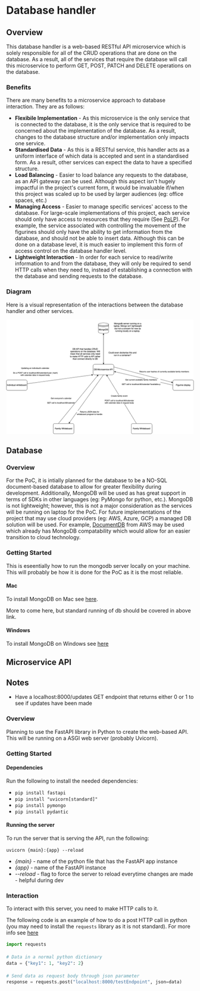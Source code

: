 # Database handler

## Overview

This database handler is a web-based RESTful API microservice which is solely responsible for all of the CRUD operations that are done on the database. As a result, all of the services that require the database will call this microservice to perform GET, POST, PATCH and DELETE operations on the database.

### Benefits

There are many benefits to a microservice approach to database interaction. They are as follows:

- **Flexibile Implementation** - As this microservice is the only service that is connected to the database, it is the only service that is required to be concerned about the implementation of the database. As a result, changes to the database structure and/or implementation only impacts one service.
- **Standardised Data** - As this is a RESTful service, this handler acts as a uniform interface of which data is accepted and sent in a standardised form. As a result, other services can expect the data to have a specified structure.
- **Load Balancing** - Easier to load balance any requests to the database, as an API gateway can be used. Although this aspect isn't hugely impactful in the project's current form, it would be invaluable if/when this project was scaled up to be used by larger audiences (eg: office spaces, etc.)
- **Managing Access** - Easier to manage specific services' access to the database. For large-scale implementations of this project, each service should only have access to resources that they require (See [PoLP](https://www.cyberark.com/what-is/least-privilege/)). For example, the service associated with controlling the movement of the figurines should only have the ability to get information from the database, and should not be able to insert data. Although this can be done on a database level, it is much easier to implement this form of access control on the database handler level.
- **Lightweight Interaction** - In order for each service to read/write information to and from the database, they will only be required to send HTTP calls when they need to, instead of establishing a connection with the database and sending requests to the database. 

### Diagram

Here is a visual representation of the interactions between the database handler and other services.

<img src="https://github.com/lucashicks1/lambda-deco3801/blob/main/assets/data-flow/Data%20Flow.png">

## Database

### Overview

For the PoC, it is intially planned for the database to be a NO-SQL document-based database to allow for greater flexibility during development. Additionally, MongoDB will be used as has great support in terms of SDKs in other languages (eg: PyMongo for python, etc.). MongoDB is not lightweight; however, this is not a major consideration as the services will be running on laptop for the PoC. For future implementations of the project that may use cloud providers (eg: AWS, Azure, GCP) a managed DB solution will be used. For example, [DocumentDB](https://aws.amazon.com/documentdb/) from AWS may be used which already has MongoDB compatability which would allow for an easier transition to cloud technology.

### Getting Started

This is eseentially how to run the mongodb server locally on your machine. This will probably be how it is done for the PoC as it is the most reliable.

#### Mac

To install MongoDB on Mac see [here](https://www.mongodb.com/docs/manual/tutorial/install-mongodb-on-os-x/).

More to come here, but standard running of db should be covered in above link.

#### Windows

To install MongoDB on Windows see [here](https://www.mongodb.com/docs/manual/tutorial/install-mongodb-on-windows/)

## Microservice API

## Notes

* Have a localhost:8000/updates GET endpoint that returns either 0 or 1 to see if updates have been made

### Overview

Planning to use the FastAPI library in Python to create the web-based API. This will be running on a ASGI web server (probably Uvicorn). 

### Getting Started

#### Dependencies

Run the following to install the needed dependencies:

- `pip install fastapi`
- `pip install "uvicorn[standard]"`
- `pip install pymongo`
- `pip install pydantic`


#### Running the server

To run the server that is serving the API, run the following:

`uvicorn {main}:{app} --reload`

- *{main}* - name of the python file that has the FastAPI app instance
- *{app}* - name of the FastAPI instance
- *--reload* - flag to force the server to reload everytime changes are made - helpful during dev

### Interaction

To interact with this server, you need to make HTTP calls to it.

The following code is an example of how to do a post HTTP call in python (you may need to install the `requests` library as it is not standard). For more info see [here](https://requests.readthedocs.io/en/latest/)

```Python
import requests

# Data in a normal python dictionary
data = {"key1": 1, "key2": 2}

# Send data as request body through json parameter
response = requests.post("localhost:8000/testEndpoint", json=data)
```